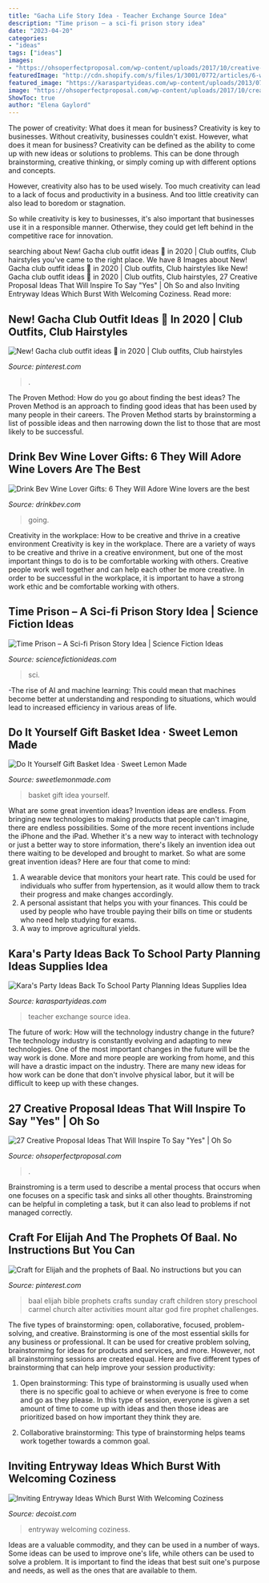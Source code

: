 ```yaml
---
title: "Gacha Life Story Idea - Teacher Exchange Source Idea"
description: "Time prison – a sci-fi prison story idea"
date: "2023-04-20"
categories:
- "ideas"
tags: ["ideas"]
images:
- "https://ohsoperfectproposal.com/wp-content/uploads/2017/10/creative-proposal-ideas-balloons-romantic-hotel-lynxplanner-via-instagram.jpg"
featuredImage: "http://cdn.shopify.com/s/files/1/3001/0772/articles/6-wine-lover-gifts-they-will-adore-124422_1200x1200.jpg?v=1618094905"
featured_image: "https://karaspartyideas.com/wp-content/uploads/2013/07/school-2.jpg"
image: "https://ohsoperfectproposal.com/wp-content/uploads/2017/10/creative-proposal-ideas-balloons-romantic-hotel-lynxplanner-via-instagram.jpg"
ShowToc: true
author: "Elena Gaylord"
---
```



The power of creativity: What does it mean for business?
Creativity is key to businesses. Without creativity, businesses couldn't exist. However, what does it mean for business? 
Creativity can be defined as the ability to come up with new ideas or solutions to problems. This can be done through brainstorming, creative thinking, or simply coming up with different options and concepts. 

However, creativity also has to be used wisely. Too much creativity can lead to a lack of focus and productivity in a business. And too little creativity can also lead to boredom or stagnation. 

So while creativity is key to businesses, it's also important that businesses use it in a responsible manner. Otherwise, they could get left behind in the competitive race for innovation.

	

		
searching about New! Gacha club outfit ideas 🍉 in 2020 | Club outfits, Club hairstyles you've came to the right place. We have 8 Images about New! Gacha club outfit ideas 🍉 in 2020 | Club outfits, Club hairstyles like New! Gacha club outfit ideas 🍉 in 2020 | Club outfits, Club hairstyles, 27 Creative Proposal Ideas That Will Inspire To Say &quot;Yes&quot; | Oh So and also Inviting Entryway Ideas Which Burst With Welcoming Coziness. Read more:
		
    
## New! Gacha Club Outfit Ideas 🍉 In 2020 | Club Outfits, Club Hairstyles

<img loading=lazy src="https://i.pinimg.com/736x/e1/4c/df/e14cdfe04f48c8616f3995801e5e14be.jpg" onerror="this.onerror=null;this.src='https://tse3.mm.bing.net/th?id=OIP.dD8J3ynsiOZrIC1mJqxXhwHaGq&amp;pid=15.1';" alt="New! Gacha club outfit ideas 🍉 in 2020 | Club outfits, Club hairstyles">

_Source: pinterest.com_

>. 

	

The Proven Method: How do you go about finding the best ideas?
The Proven Method is an approach to finding good ideas that has been used by many people in their careers. The Proven Method starts by brainstorming a list of possible ideas and then narrowing down the list to those that are most likely to be successful.

    
## Drink Bev Wine Lover Gifts: 6 They Will Adore Wine Lovers Are The Best

<img loading=lazy src="http://cdn.shopify.com/s/files/1/3001/0772/articles/6-wine-lover-gifts-they-will-adore-124422_1200x1200.jpg?v=1618094905" onerror="this.onerror=null;this.src='https://tse1.mm.bing.net/th?id=OIP.04axdIB38LFO8XshqHYmGgHaE8&amp;pid=15.1';" alt="Drink Bev Wine Lover Gifts: 6 They Will Adore Wine lovers are the best">

_Source: drinkbev.com_

>going. 

	

Creativity in the workplace: How to be creative and thrive in a creative environment
Creativity is key in the workplace. There are a variety of ways to be creative and thrive in a creative environment, but one of the most important things to do is to be comfortable working with others. Creative people work well together and can help each other be more creative. In order to be successful in the workplace, it is important to have a strong work ethic and be comfortable working with others.

    
## Time Prison – A Sci-fi Prison Story Idea | Science Fiction Ideas

<img loading=lazy src="https://www.sciencefictionideas.com/wp-content/uploads/2018/08/AdobeStock_115044091.jpeg" onerror="this.onerror=null;this.src='https://tse1.mm.bing.net/th?id=OIP.XCAANSAlYkwUOspblwAPBQHaFP&amp;pid=15.1';" alt="Time Prison – A Sci-fi Prison Story Idea | Science Fiction Ideas">

_Source: sciencefictionideas.com_

>sci. 

	

-The rise of AI and machine learning: This could mean that machines become better at understanding and responding to situations, which would lead to increased efficiency in various areas of life.

    
## Do It Yourself Gift Basket Idea · Sweet Lemon Made

<img loading=lazy src="https://sweetlemonmade.com/wp-content/uploads/2016/07/IMG_5868.jpg" onerror="this.onerror=null;this.src='https://tse1.mm.bing.net/th?id=OIP.ShGdPw0M9DWcOF4UUHct2AHaHa&amp;pid=15.1';" alt="Do It Yourself Gift Basket Idea · Sweet Lemon Made">

_Source: sweetlemonmade.com_

>basket gift idea yourself. 

	

What are some great invention ideas?
Invention ideas are endless. From bringing new technologies to making products that people can't imagine, there are endless possibilities. Some of the more recent inventions include the iPhone and the iPad. Whether it's a new way to interact with technology or just a better way to store information, there's likely an invention idea out there waiting to be developed and brought to market. So what are some great invention ideas? Here are four that come to mind: 
1) A wearable device that monitors your heart rate. This could be used for individuals who suffer from hypertension, as it would allow them to track their progress and make changes accordingly. 
2) A personal assistant that helps you with your finances. This could be used by people who have trouble paying their bills on time or students who need help studying for exams. 
3) A way to improve agricultural yields.

    
## Kara&#039;s Party Ideas Back To School Party Planning Ideas Supplies Idea

<img loading=lazy src="https://karaspartyideas.com/wp-content/uploads/2013/07/school-2.jpg" onerror="this.onerror=null;this.src='https://tse1.mm.bing.net/th?id=OIP.inrWpOrA34i_sHJvNPnx7AHaE7&amp;pid=15.1';" alt="Kara&#039;s Party Ideas Back To School Party Planning Ideas Supplies Idea">

_Source: karaspartyideas.com_

>teacher exchange source idea. 

	

The future of work: How will the technology industry change in the future?
The technology industry is constantly evolving and adapting to new technologies. One of the most important changes in the future will be the way work is done. More and more people are working from home, and this will have a drastic impact on the industry. There are many new ideas for how work can be done that don't involve physical labor, but it will be difficult to keep up with these changes.

    
## 27 Creative Proposal Ideas That Will Inspire To Say &quot;Yes&quot; | Oh So

<img loading=lazy src="https://ohsoperfectproposal.com/wp-content/uploads/2017/10/creative-proposal-ideas-balloons-romantic-hotel-lynxplanner-via-instagram.jpg" onerror="this.onerror=null;this.src='https://tse4.mm.bing.net/th?id=OIP.Qryfx-DmlbMawDRg857mPAHaLG&amp;pid=15.1';" alt="27 Creative Proposal Ideas That Will Inspire To Say &quot;Yes&quot; | Oh So">

_Source: ohsoperfectproposal.com_

>. 

	

Brainstroming is a term used to describe a mental process that occurs when one focuses on a specific task and sinks all other thoughts. Brainstroming can be helpful in completing a task, but it can also lead to problems if not managed correctly.

    
## Craft For Elijah And The Prophets Of Baal. No Instructions But You Can

<img loading=lazy src="https://s-media-cache-ak0.pinimg.com/736x/61/1e/97/611e97110034a7664bbc5b53540ac2cd.jpg" onerror="this.onerror=null;this.src='https://tse2.mm.bing.net/th?id=OIP.rIhsd9XFnFvSFl5woe5WhgHaJ6&amp;pid=15.1';" alt="Craft for Elijah and the prophets of Baal. No instructions but you can">

_Source: pinterest.com_

>baal elijah bible prophets crafts sunday craft children story preschool carmel church alter activities mount altar god fire prophet challenges. 

	

The five types of brainstorming: open, collaborative, focused, problem-solving, and creative.
Brainstorming is one of the most essential skills for any business or professional. It can be used for creative problem solving, brainstorming for ideas for products and services, and more. However, not all brainstorming sessions are created equal. Here are five different types of brainstorming that can help improve your session productivity: 
1. Open brainstorming: This type of brainstorming is usually used when there is no specific goal to achieve or when everyone is free to come and go as they please. In this type of session, everyone is given a set amount of time to come up with ideas and then those ideas are prioritized based on how important they think they are.

2. Collaborative brainstorming: This type of brainstorming helps teams work together towards a common goal.

    
## Inviting Entryway Ideas Which Burst With Welcoming Coziness

<img loading=lazy src="https://cdn.decoist.com/wp-content/uploads/2013/01/cool-contemporary-entryway-ideas.jpg" onerror="this.onerror=null;this.src='https://tse4.mm.bing.net/th?id=OIP.eCnbqEx_rDtSu0XypC9iaAHaJL&amp;pid=15.1';" alt="Inviting Entryway Ideas Which Burst With Welcoming Coziness">

_Source: decoist.com_

>entryway welcoming coziness. 

	

Ideas are a valuable commodity, and they can be used in a number of ways. Some ideas can be used to improve one's life, while others can be used to solve a problem. It is important to find the ideas that best suit one's purpose and needs, as well as the ones that are available to them.

